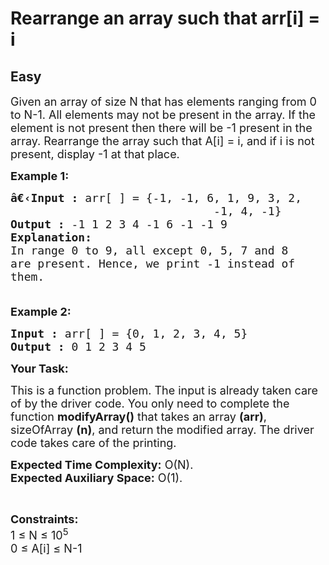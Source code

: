# Rearrange an array such that arr[i] = i
## Easy
<div class="problems_problem_content__Xm_eO"><p><span style="font-size:18px">Given an array of size N that has elements ranging from 0 to N-1. All elements may not be present in the array. If the element is not present then there will be -1 present in the array. Rearrange the array such that A[i] = i, and if i is not present, display -1 at that place.</span></p>

<p><span style="font-size:18px"><strong>Example 1:</strong></span></p>

<pre><span style="font-size:18px"><strong>â€‹Input :</strong> arr[ ] = {-1, -1, 6, 1, 9, 3, 2, 
                              -1, 4, -1}
<strong>Output :</strong> -1 1 2 3 4 -1 6 -1 -1 9
<strong>Explanation:</strong>
In range 0 to 9, all except 0, 5, 7 and 8 
are present. Hence, we print -1 instead of 
them.

</span></pre>

<p><span style="font-size:18px"><strong>Example 2:</strong></span></p>

<pre><span style="font-size:18px"><strong>Input :</strong> arr[ ] = {0, 1, 2, 3, 4, 5} <strong>
Output :</strong> 0 1 2 3 4 5</span></pre>

<p><span style="font-size:18px"><strong>Your Task:</strong></span></p>

<p><span style="font-size:18px">This is a function problem. The input is already taken care of by the driver code. You only need to complete the function <strong>modifyArray()</strong> that takes an array <strong>(arr)</strong>, sizeOfArray <strong>(n)</strong>, and return the modified array. The driver code takes care of the printing.</span></p>

<p><span style="font-size:18px"><strong>Expected Time Complexity:</strong>&nbsp;O(N).<br>
<strong>Expected Auxiliary Space:</strong>&nbsp;O(1).</span></p>

<p>&nbsp;</p>

<p><span style="font-size:18px"><strong>Constraints:</strong><br>
1 ≤ N ≤ 10<sup>5</sup><br>
0 ≤ A[i] ≤ N-1</span></p>
</div>